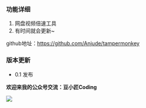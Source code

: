### 功能详细

1. 网盘视频倍速工具
2. 有时间就会更新~

github地址：https://github.com/Anjude/tampermonkey



### 版本更新

- 0.1 发布

**欢迎来我的公众号交流：豆小匠Coding**

![](https://cdn.jsdelivr.net/gh/Anjude/pubsrc@img/20211118174204.jpeg)

